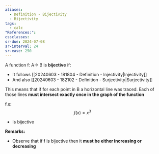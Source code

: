 ```yaml
---
aliases:
  - Definition - Bijectivity
  - Bijectivity
tags:
  - calc
"References:": 
cssclasses: 
sr-due: 2024-07-08
sr-interval: 24
sr-ease: 250
---
```

A function f: A→ B is **bijective** if:
+ It follows [[20240603 - 181804 - Definition - Injectivity|Injectivity]]
+ And also [[20240603 - 182102 - Definition - Surjectivity|Surjectivity]]

This means that if for each point in B a horizontal line was traced. Each of those lines **must intersect exactly once in the graph of the function**

f.e: 
$$
f(x) = x^3
$$ 
+ Is bijective

**Remarks:**
+ Observe that if f is bijective then it **must be either increasing or decreasing**